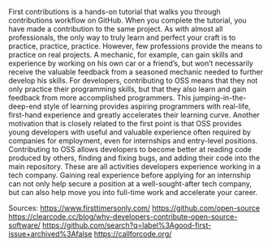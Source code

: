 First contributions is a hands-on tutorial that walks you through contributions workflow on GitHub. When you complete the tutorial, you have made a contribution to the same project.
As with almost all professionals, the only way to truly learn and perfect your craft is to practice, practice, practice. However, few professions provide the means to practice on real projects.
A mechanic, for example, can gain skills and experience by working on his own car or a friend’s, but won’t necessarily receive the valuable feedback from a seasoned mechanic needed to further develop his skills.
For developers, contributing to OSS means that they not only practice their programming skills, but that they also learn and gain feedback from more accomplished programmers.
This jumping-in-the-deep-end style of learning provides aspiring programmers with real-life, first-hand experience and greatly accelerates their learning curve.
Another motivation that is closely related to the first point is that OSS provides young developers with useful and valuable experience often required by companies for employment, even for internships and entry-level positions.
Contributing to OSS allows developers to become better at reading code produced by others, finding and fixing bugs, and adding their code into the main repository.
These are all activities developers experience working in a tech company.
Gaining real experience before applying for an internship can not only help secure a position at a well-sought-after tech company, but can also help move you into full-time work and accelerate your career.




Sources: https://www.firsttimersonly.com/
https://github.com/open-source
https://clearcode.cc/blog/why-developers-contribute-open-source-software/
https://github.com/search?q=label%3Agood-first-issue+archived%3Afalse
https://callforcode.org/


